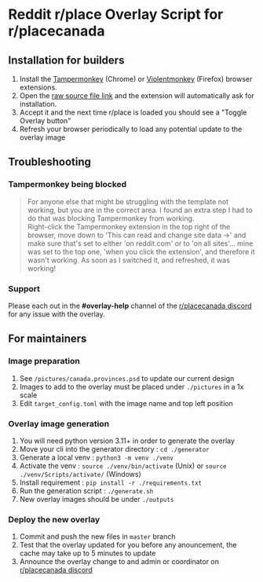# Reddit r/place Overlay Script for r/placecanada

## Installation for builders

1. Install the [Tampermonkey](https://chrome.google.com/webstore/detail/tampermonkey/dhdgffkkebhmkfjojejmpbldmpobfkfo) (Chrome) or [Violentmonkey](https://addons.mozilla.org/en-CA/firefox/addon/violentmonkey/) (Firefox) browser extensions.
2. Open the [raw source file link](https://raw.githubusercontent.com/max-was-here/place-canada-2023/master/overlay.user.js) and the extension will automatically ask for installation.
3. Accept it and the next time r/place is loaded you should see a "Toggle Overlay button"
4. Refresh your browser periodically to load any potential update to the overlay image

## Troubleshooting

### Tampermonkey being blocked

> For anyone else that might be struggling with the template not working, but you are in the correct area. I found an extra step I had to do that was blocking Tampermonkey from working.  
Right-click the Tampermonkey extension in the top right of the browser, move down to 'This can read and change site data ->' and make sure that's set to either 'on reddit.com' or to 'on all sites'... mine was set to the top one, 'when you click the extension', and therefore it wasn't working. As soon as I switched it, and refreshed, it was working!

### Support

Please each out in the **#overlay-help** channel of the [r/placecanada discord](https://discord.gg/placecanada-959145637922889728)
for any issue with the overlay.

## For maintainers

### Image preparation

1. See `/pictures/canada.provinces.psd` to update our current design
2. Images to add to the overlay must be placed under `./pictures` in a 1x scale
3. Edit `target_config.toml` with the image name and top left position

### Overlay image generation

1. You will need python version 3.11+ in order to generate the overlay
2. Move your cli into the generator directory : `cd ./generator`
3. Generate a local venv : `python3 -m venv ./venv`
4. Activate the venv : `source ./venv/bin/activate` (Unix) or `source ./venv/Scripts/activate/` (Windows)
5. Install requirement : `pip install -r ./requirements.txt`
6. Run the generation script : `./generate.sh` 
7. New overlay images should be under `./outputs`

### Deploy the new overlay

1. Commit and push the new files in `master` branch
2. Test that the overlay updated for you before any anouncement, the cache may take up to 5 minutes to update
3. Announce the overlay change to and admin or coordinator on [r/placecanada discord](https://discord.gg/placecanada-959145637922889728)
